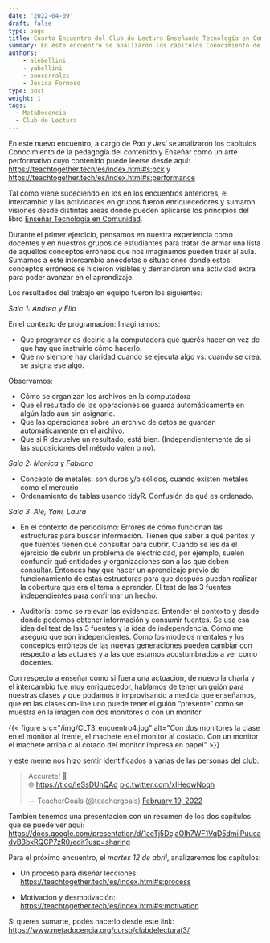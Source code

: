 ```yaml
---
date: "2022-04-09"
draft: false
type: page
title: Cuarto Encuentro del Club de Lectura Enseñando Tecnología en Comunidad
summary: En este encuentro se analizaron los capítulos Conocimiento de la pedagogía del contenido y Enseñar como un arte performativo. 
authors: 
    - alebellini
    - yabellini
    - paocorrales
    - Jesica Formoso
type: post
weight: 1
tags: 
  - MetaDocencia
  - Club de Lectura
---
```


En este nuevo encuentro, a cargo de _Pao y Jesi_ se analizaron los capítulos Conocimiento de la pedagogía del contenido y Enseñar como un arte performativo cuyo contenido puede leerse desde aquí: https://teachtogether.tech/es/index.html#s:pck y https://teachtogether.tech/es/index.html#s:performance

Tal como viene sucediendo en los en los encuentros anteriores, el intercambio y las actividades en grupos fueron enriquecedores y sumaron visiones desde distintas áreas donde pueden aplicarse los principios del libro [Enseñar Tecnología en Comunidad](https://teachtogether.tech/es/index.html).

Durante el primer ejercicio, pensamos en nuestra experiencia como docentes y en nuestros grupos de estudiantes para tratar de armar una lista de aquellos conceptos erróneos que nos imaginamos pueden traer al aula. Sumamos a este intercambio anécdotas o situaciones donde estos conceptos erróneos se hicieron visibles y demandaron una actividad extra para poder avanzar en el aprendizaje.

Los resultados del trabajo en equipo fueron los siguientes:

_Sala 1: Andrea y Elio_

En el contexto de programación:
Imaginamos:
- Que programar es decirle a la computadora qué querés hacer en vez de que hay que instruirle cómo hacerlo. 
- Que no siempre hay claridad cuando se ejecuta algo vs. cuando se crea, se asigna ese algo.

Observamos:
- Cómo se organizan los archivos en la computadora
- Que el resultado de las operaciones se guarda automáticamente en algún lado aún sin asignarlo.
- Que las operaciones sobre un archivo de datos se guardan automáticamente en el archivo.
- Que si R devuelve un resultado, está bien. (Independientemente de si las suposiciones del método valen o no).

_Sala 2: Monica y Fabiana_

- Concepto de metales: son duros y/o sólidos, cuando existen metales como el mercurio
- Ordenamiento de tablas usando tidyR. Confusión de qué es ordenado.


_Sala 3: Ale, Yani, Laura_

- En el contexto de periodismo: Errores de cómo funcionan las estructuras para buscar información.  Tienen que saber a qué peritos y qué fuentes tienen que consultar para cubrir.  Cuando se les da el ejercicio de cubrir un problema de electricidad, por ejemplo, suelen confundir qué entidades y organizaciones son a las que deben consultar.  Entonces hay que hacer un aprendizaje previo de funcionamiento de estas estructuras para que después puedan realizar la cobertura que era el tema a aprender.  El test de las 3 fuentes independientes para confirmar un hecho.

- Auditoría: como se relevan las evidencias.  Entender el contexto y desde donde podemos obtener información y consumir fuentes.  Se usa esa idea del test de las 3 fuentes y la idea de independencia. Cómo me aseguro que son independientes.
Como los modelos mentales y los conceptos erróneos de las nuevas generaciones pueden cambiar con respecto a las actuales y a las que estamos acostumbrados a ver como docentes.

Con respecto a enseñar como si fuera una actuación, de nuevo la charla y el intercambio fue muy enriquecedor, hablamos de tener un guión para nuestras clases y que podamos ir improvisando a medida que enseñamos, que en las clases on-line uno puede tener el guión ”presente” como se muestra en la imagen con dos monitores o con un monitor


{{< figure src="/img/CLT3_encuentro4.jpg"  alt="Con dos monitores la clase en el monitor al frente, el machete en el monitor al costado. Con un monitor el machete arriba o al cotado del monitor impresa en papel" >}}

y este meme nos hizo sentir identificados a varias de las personas del club:

<blockquote class="twitter-tweet"><p lang="en" dir="ltr">Accurate! 💯<br>🌐 <a href="https://t.co/leSsDUnQAd">https://t.co/leSsDUnQAd</a> <a href="https://t.co/xIHedwNoqh">pic.twitter.com/xIHedwNoqh</a></p>&mdash; TeacherGoals (@teachergoals) <a href="https://twitter.com/teachergoals/status/1495031201224171522?ref_src=twsrc%5Etfw">February 19, 2022</a></blockquote> <script async src="https://platform.twitter.com/widgets.js" charset="utf-8"></script> 

También tenemos una presentación con un resumen de los dos capítulos que se puede ver aqui: https://docs.google.com/presentation/d/1aeTj5DcjaOIh7WF1VqD5dmiiPuucadvB3bxRQCP7zR0/edit?usp=sharing 


Para el próximo encuentro, el _martes 12 de abril_, analizaremos los capítulos:

* Un proceso para diseñar lecciones: https://teachtogether.tech/es/index.html#s:process

* Motivación y desmotivación: 
https://teachtogether.tech/es/index.html#s:motivation

Si queres sumarte, podés hacerlo desde este link: https://www.metadocencia.org/curso/clubdelecturat3/ 
